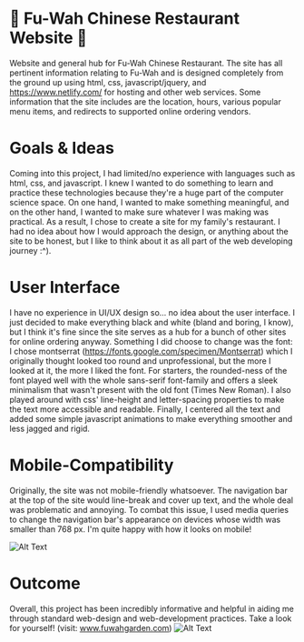 # 🍜 Fu-Wah Chinese Restaurant Website 🥡
Website and general hub for Fu-Wah Chinese Restaurant. The site has all pertinent information relating to Fu-Wah and is designed completely from the ground up using html, css, javascript/jquery, and https://www.netlify.com/ for hosting and other web services. Some information that the site includes are the location, hours, various popular menu items, and redirects to supported online ordering vendors.

# Goals & Ideas
Coming into this project, I had limited/no experience with languages such as html, css, and javascript. I knew I wanted to do something to learn and practice these technologies because they're a huge part of the computer science space. On one hand, I wanted to make something meaningful, and on the other hand, I wanted to make sure whatever I was making was practical. As a result, I chose to create a site for my family's restaurant. I had no idea about how I would approach the design, or anything about the site to be honest, but I like to think about it as all part of the web developing journey :^).

# User Interface
I have no experience in UI/UX design so... no idea about the user interface. I just decided to make everything black and white (bland and boring, I know), but I think it's fine since the site serves as a hub for a bunch of other sites for online ordering anyway. Something I did choose to change was the font: I chose montserrat (https://fonts.google.com/specimen/Montserrat) which I originally thought looked too round and unprofessional, but the more I looked at it, the more I liked the font. For starters, the rounded-ness of the font played well with the whole sans-serif font-family and offers a sleek minimalism that wasn't present with the old font (Times New Roman). I also played around with css' line-height and letter-spacing properties to make the text more accessible and readable. Finally, I centered all the text and added some simple javascript animations to make everything smoother and less jagged and rigid.

# Mobile-Compatibility
Originally, the site was not mobile-friendly whatsoever. The navigation bar at the top of the site would line-break and cover up text, and the whole deal was problematic and annoying. To combat this issue, I used media queries to change the navigation bar's appearance on devices whose width was smaller than 768 px. I'm quite happy with how it looks on mobile!

![Alt Text](https://i.gyazo.com/16a6d0afc06c021d81125e161946623c.gif)

# Outcome
Overall, this project has been incredibly informative and helpful in aiding me through standard web-design and web-development practices. Take a look for yourself! (visit: www.fuwahgarden.com)
![Alt Text](https://i.gyazo.com/4c0bacf4d16ac122541b85a109285c5d.gif)

